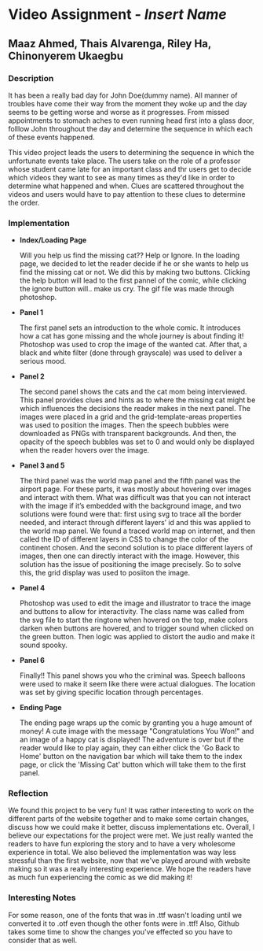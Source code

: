 # Video Assignment - *Insert Name*

## Maaz Ahmed, Thais Alvarenga, Riley Ha, Chinonyerem Ukaegbu

### **Description**

It has been a really bad day for John Doe(dummy name). All manner of troubles have come their way from the moment they woke up and the day seems to be getting worse and worse as it progresses. From missed appointments to stomach aches to even running head first into a glass door, folllow John throughout the day and determine the sequence in which each of these events happened.

This video project leads the users to determining the sequence in which the unfortunate events take place. The users take on the role of a professor whose student came late for an important class and thr users get to decide which videos they want to see as many times as they'd like in order to determine what happened and when. Clues are scattered throughout the videos and users would have to pay attention to these clues to determine the order.

### **Implementation**

+ **Index/Loading Page**
  
  Will you help us find the missing cat?? Help or Ignore. In the loading page, we decided to let the reader decide if he or she wants to help us find the missing cat or not. We did this by making two buttons. Clicking the help button will lead to the first pannel of the comic, while clicking the ignore button will.. make us cry. The gif file was made through photoshop.
  

+ **Panel 1**
  
  The first panel sets an introduction to the whole comic. It introduces how a cat has gone missing and the whole journey is about finding it! Photoshop was used to crop the image of the wanted cat. After that, a black and white filter (done through grayscale) was used to deliver a serious mood.
  

+ **Panel 2**
  
  The second panel shows the cats and the cat mom being interviewed. This panel provides clues and hints as to where the missing cat might be which influences the decisions the reader makes in the next panel. The images were placed in a grid and the grid-template-areas properties was used to position the images. Then the speech bubbles were downloaded as PNGs with transparent backgrounds. And then, the opacity of the speech bubbles was set to 0 and would only be displayed when the reader hovers over the image.
  
  
+ **Panel 3 and 5**

  The third panel was the world map panel and the fifth panel was the airport page. For these parts, it was mostly about hovering over images and interact with them. What was  difficult was that you can not interact with the image if it’s embedded with the background image, and two solutions were found were that: first using svg to trace all the border needed, and interact through different layers’ id and this was applied to the world map panel. We found a traced world map on internet, and then called the ID of different layers in CSS to change the color of the continent chosen. And the second solution is to place different layers of images, then one can directly interact with the image. However, this solution has the issue of positioning the image precisely. So to solve this, the grid display was used to posiiton the image.
  

+ **Panel 4**
  
  Photoshop was used to edit the image and illustrator to trace the image and buttons to allow for interactivity. The class name was called from the svg file to start the ringtone when hovered on the top, make colors darken when buttons are hovered, and to trigger sound when clicked on the green button. Then logic was applied to distort the audio and make it sound spooky.
  

+ **Panel 6**
  
  Finally!! This panel shows you who the criminal was. Speech balloons were used to make it seem like there were actual dialogues. The location was set by giving specific location through percentages.
  

+ **Ending Page**
  
  The ending page wraps up the comic by granting you a huge amount of money! A cute image with the message "Congratulations You Won!" and an image of a happy cat is displayed! The adventure is over but if the reader would like to play again, they can either click the 'Go Back to Home' button on the navigation bar which will take them to the index page, or click the 'Missing Cat' button which will take them to the first panel.



### **Reflection**

We found this project to be very fun! It was rather interesting to work on the different parts of the website together and to make some certain changes, discuss how we could make it better, discuss implementations etc. Overall, I believe our expectations for the project were met. We just really wanted the readers to have fun exploring the story and to have a very wholesome experience in total. We also believed the implementation was way less stressful than the first website, now that we've played around with website making so it was a really interesting experience. We hope the readers have as much fun experiencing the comic as we did making it!


### **Interesting Notes**

For some reason, one of the fonts that was in .ttf wasn't loading until we converted it to .otf even though the other fonts were in .ttf! Also, Github takes some time to show the changes you've effected so you have to consider that as well.

